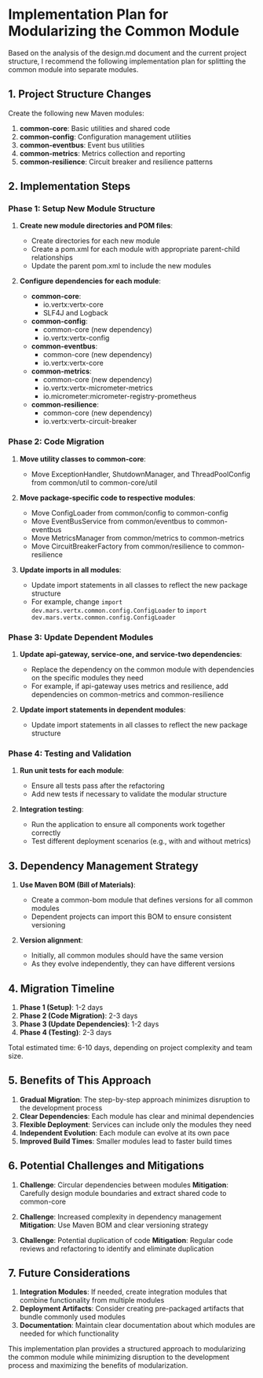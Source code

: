 # Implementation Plan for Modularizing the Common Module

Based on the analysis of the design.md document and the current project structure, I recommend the following implementation plan for splitting the common module into separate modules.

## 1. Project Structure Changes

Create the following new Maven modules:

1. **common-core**: Basic utilities and shared code
2. **common-config**: Configuration management utilities
3. **common-eventbus**: Event bus utilities
4. **common-metrics**: Metrics collection and reporting
5. **common-resilience**: Circuit breaker and resilience patterns

## 2. Implementation Steps

### Phase 1: Setup New Module Structure

1. **Create new module directories and POM files**:
   - Create directories for each new module
   - Create a pom.xml for each module with appropriate parent-child relationships
   - Update the parent pom.xml to include the new modules

2. **Configure dependencies for each module**:
   - **common-core**: 
     - io.vertx:vertx-core
     - SLF4J and Logback
   - **common-config**: 
     - common-core (new dependency)
     - io.vertx:vertx-config
   - **common-eventbus**: 
     - common-core (new dependency)
     - io.vertx:vertx-core
   - **common-metrics**: 
     - common-core (new dependency)
     - io.vertx:vertx-micrometer-metrics
     - io.micrometer:micrometer-registry-prometheus
   - **common-resilience**: 
     - common-core (new dependency)
     - io.vertx:vertx-circuit-breaker

### Phase 2: Code Migration

1. **Move utility classes to common-core**:
   - Move ExceptionHandler, ShutdownManager, and ThreadPoolConfig from common/util to common-core/util

2. **Move package-specific code to respective modules**:
   - Move ConfigLoader from common/config to common-config
   - Move EventBusService from common/eventbus to common-eventbus
   - Move MetricsManager from common/metrics to common-metrics
   - Move CircuitBreakerFactory from common/resilience to common-resilience

3. **Update imports in all modules**:
   - Update import statements in all classes to reflect the new package structure
   - For example, change `import dev.mars.vertx.common.config.ConfigLoader` to `import dev.mars.vertx.common.config.ConfigLoader`

### Phase 3: Update Dependent Modules

1. **Update api-gateway, service-one, and service-two dependencies**:
   - Replace the dependency on the common module with dependencies on the specific modules they need
   - For example, if api-gateway uses metrics and resilience, add dependencies on common-metrics and common-resilience

2. **Update import statements in dependent modules**:
   - Update import statements in all classes to reflect the new package structure

### Phase 4: Testing and Validation

1. **Run unit tests for each module**:
   - Ensure all tests pass after the refactoring
   - Add new tests if necessary to validate the modular structure

2. **Integration testing**:
   - Run the application to ensure all components work together correctly
   - Test different deployment scenarios (e.g., with and without metrics)

## 3. Dependency Management Strategy

1. **Use Maven BOM (Bill of Materials)**:
   - Create a common-bom module that defines versions for all common modules
   - Dependent projects can import this BOM to ensure consistent versioning

2. **Version alignment**:
   - Initially, all common modules should have the same version
   - As they evolve independently, they can have different versions

## 4. Migration Timeline

1. **Phase 1 (Setup)**: 1-2 days
2. **Phase 2 (Code Migration)**: 2-3 days
3. **Phase 3 (Update Dependencies)**: 1-2 days
4. **Phase 4 (Testing)**: 2-3 days

Total estimated time: 6-10 days, depending on project complexity and team size.

## 5. Benefits of This Approach

1. **Gradual Migration**: The step-by-step approach minimizes disruption to the development process
2. **Clear Dependencies**: Each module has clear and minimal dependencies
3. **Flexible Deployment**: Services can include only the modules they need
4. **Independent Evolution**: Each module can evolve at its own pace
5. **Improved Build Times**: Smaller modules lead to faster build times

## 6. Potential Challenges and Mitigations

1. **Challenge**: Circular dependencies between modules
   **Mitigation**: Carefully design module boundaries and extract shared code to common-core

2. **Challenge**: Increased complexity in dependency management
   **Mitigation**: Use Maven BOM and clear versioning strategy

3. **Challenge**: Potential duplication of code
   **Mitigation**: Regular code reviews and refactoring to identify and eliminate duplication

## 7. Future Considerations

1. **Integration Modules**: If needed, create integration modules that combine functionality from multiple modules
2. **Deployment Artifacts**: Consider creating pre-packaged artifacts that bundle commonly used modules
3. **Documentation**: Maintain clear documentation about which modules are needed for which functionality

This implementation plan provides a structured approach to modularizing the common module while minimizing disruption to the development process and maximizing the benefits of modularization.